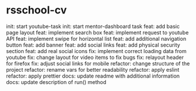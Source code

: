 # rsschool-cv
init: start youtube-task
init: start mentor-dashboard task
feat: add basic page layout
feat: implement search box 
feat: implement request to youtube API
feat: implement swipe for horizontal list
feat: add additional navigation button
feat: add banner
feat: add social links
feat: add physical security section
feat: add real social icons
fix: implement correct loading data from youtube
fix: change layout for video items to fix bugs
fix: relayout header for firefox
fix: adjust social links for mobile
refactor: change structure of the project
refactor: rename vars for better readability
refactor: apply eslint
refactor: apply prettier
docs: update readme with additional information
docs: update description of run() method
